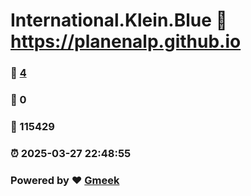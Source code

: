 # International.Klein.Blue :link: https://planenalp.github.io 
### :page_facing_up: [4](https://planenalp.github.io/tag.html) 
### :speech_balloon: 0 
### :hibiscus: 115429 
### :alarm_clock: 2025-03-27 22:48:55 
### Powered by :heart: [Gmeek](https://github.com/Meekdai/Gmeek)
